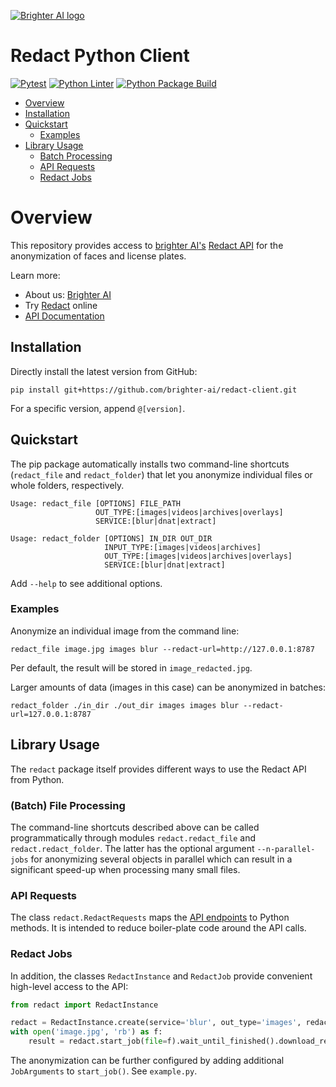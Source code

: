 [![Brighter AI logo](brighter.png)](https://brighter.ai/)

# Redact Python Client

[![Pytest](https://github.com/brighter-ai/redact-client/actions/workflows/pytest.yml/badge.svg)](https://github.com/brighter-ai/redact-client/actions/workflows/pytest.yml)    [![Python Linter](https://github.com/brighter-ai/redact-client/actions/workflows/flake8.yml/badge.svg)](https://github.com/brighter-ai/redact-client/actions/workflows/flake8.yml)  [![Python Package Build](https://github.com/brighter-ai/redact-client/actions/workflows/build.yml/badge.svg)](https://github.com/brighter-ai/redact-client/actions/workflows/build.yml)


- [Overview](#overview)
- [Installation](#installation)
- [Quickstart](#quickstart)
    + [Examples](#examples)
- [Library Usage](#library-usage)
    + [Batch Processing](#batch-file-processing)
    + [API Requests](#api-requests)
    + [Redact Jobs](#redact-jobs)


# Overview

This repository provides access to [brighter AI's](https://brighter.ai/) [Redact API](https://docs.brighter.ai/docs/) for the anonymization of faces and license plates.

Learn more:
- About us: [Brighter AI](https://brighter.ai/)
- Try [Redact](https://brighter.ai/product/) online
- [API Documentation](https://docs.brighter.ai/docs/)

## Installation

Directly install the latest version from GitHub:

```shell
pip install git+https://github.com/brighter-ai/redact-client.git
```

For a specific version, append `@[version]`.


## Quickstart

The pip package automatically installs two command-line shortcuts (`redact_file` and `redact_folder`) that let you
anonymize individual files or whole folders, respectively.

```shell
Usage: redact_file [OPTIONS] FILE_PATH
                   OUT_TYPE:[images|videos|archives|overlays]
                   SERVICE:[blur|dnat|extract]
```

```shell
Usage: redact_folder [OPTIONS] IN_DIR OUT_DIR
                     INPUT_TYPE:[images|videos|archives]
                     OUT_TYPE:[images|videos|archives|overlays]
                     SERVICE:[blur|dnat|extract]
```

Add `--help` to see additional options.


### Examples

Anonymize an individual image from the command line:

```shell
redact_file image.jpg images blur --redact-url=http://127.0.0.1:8787
```

Per default, the result will be stored in `image_redacted.jpg`.

Larger amounts of data (images in this case) can be
anonymized in batches:

```shell
redact_folder ./in_dir ./out_dir images images blur --redact-url=127.0.0.1:8787
```


## Library Usage

The `redact` package itself provides different ways to use the Redact API from Python.

### (Batch) File Processing

The command-line shortcuts described above can be called programmatically through modules
`redact.redact_file` and `redact.redact_folder`. The latter has the optional argument `--n-parallel-jobs` for
anonymizing several objects in parallel which can result in a significant speed-up when processing many
small files.

### API Requests

The class `redact.RedactRequests` maps the [API endpoints](https://docs.identity.ps/) to Python methods.
It is intended to reduce boiler-plate code around the API calls.

### Redact Jobs

In addition, the classes `RedactInstance` and `RedactJob` provide convenient high-level access to the API:

```python
from redact import RedactInstance

redact = RedactInstance.create(service='blur', out_type='images', redact_url='http://127.0.0.1:8787')
with open('image.jpg', 'rb') as f:
    result = redact.start_job(file=f).wait_until_finished().download_result()
```

The anonymization can be further configured by adding additional `JobArguments` to `start_job()`. See `example.py`.
